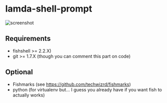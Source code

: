 # lamda-shell-prompt
![screenshot](http://vps1.brigato.fr/corescripts/site/img/screenshot.png)
  
## Requirements
- fishshell >= 2.2.X)
- git >= 1.7.X (though you can comment this part on code)

## Optional
- Fishmarks (see https://github.com/techwizrd/fishmarks)
- python (for virtualenv but... I guess you already have if you want fish to actually works)
